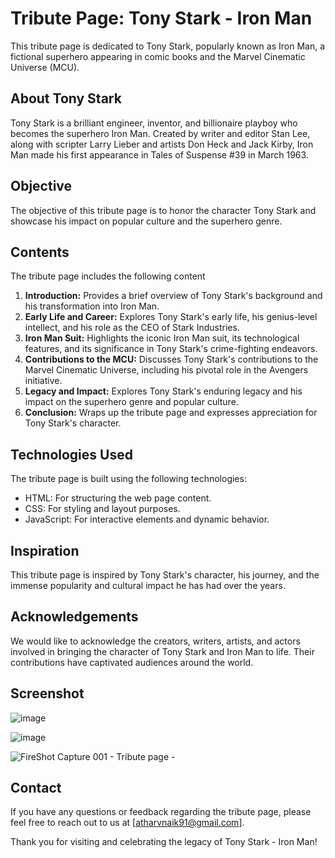 # Tribute Page: Tony Stark - Iron Man

This tribute page is dedicated to Tony Stark, popularly known as Iron Man, a fictional superhero appearing in comic books and the Marvel Cinematic Universe (MCU).

## About Tony Stark

Tony Stark is a brilliant engineer, inventor, and billionaire playboy who becomes the superhero Iron Man. Created by writer and editor Stan Lee, along with scripter Larry Lieber and artists Don Heck and Jack Kirby, Iron Man made his first appearance in Tales of Suspense #39 in March 1963.

## Objective

The objective of this tribute page is to honor the character Tony Stark and showcase his impact on popular culture and the superhero genre.

## Contents

The tribute page includes the following content

1. **Introduction:** Provides a brief overview of Tony Stark's background and his transformation into Iron Man.
2. **Early Life and Career:** Explores Tony Stark's early life, his genius-level intellect, and his role as the CEO of Stark Industries.
3. **Iron Man Suit:** Highlights the iconic Iron Man suit, its technological features, and its significance in Tony Stark's crime-fighting endeavors.
4. **Contributions to the MCU:** Discusses Tony Stark's contributions to the Marvel Cinematic Universe, including his pivotal role in the Avengers initiative.
5. **Legacy and Impact:** Explores Tony Stark's enduring legacy and his impact on the superhero genre and popular culture.
6. **Conclusion:** Wraps up the tribute page and expresses appreciation for Tony Stark's character.

## Technologies Used

The tribute page is built using the following technologies:

- HTML: For structuring the web page content.
- CSS: For styling and layout purposes.
- JavaScript: For interactive elements and dynamic behavior.

## Inspiration

This tribute page is inspired by Tony Stark's character, his journey, and the immense popularity and cultural impact he has had over the years.

## Acknowledgements

We would like to acknowledge the creators, writers, artists, and actors involved in bringing the character of Tony Stark and Iron Man to life. Their contributions have captivated audiences around the world.

## Screenshot

![image](https://github.com/atharvnaik07/atharvnaik07-OIBSIP_Tribute-page/assets/114814921/b8b0cf93-5464-4a1a-80d1-49b42a3997c6)

![image](https://github.com/atharvnaik07/atharvnaik07-OIBSIP_Tribute-page/assets/114814921/07d6fd6d-dcb0-4b3a-b5e8-ad8192a3599d)

![FireShot Capture 001 - Tribute page - ](https://github.com/atharvnaik07/OIBSIP_Tribute-page/assets/114814921/db6f7b32-abc2-4606-af9d-b072713ab2fd)


## Contact

If you have any questions or feedback regarding the tribute page, please feel free to reach out to us at [atharvnaik91@gmail.com].

Thank you for visiting and celebrating the legacy of Tony Stark - Iron Man!
